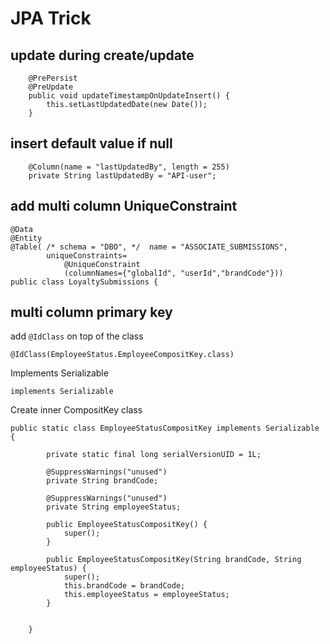 # JPA Trick

## update during create/update
```
	@PrePersist
	@PreUpdate
	public void updateTimestampOnUpdateInsert() {
		this.setLastUpdatedDate(new Date());
	}
```

## insert default value if null
```
	@Column(name = "lastUpdatedBy", length = 255)
	private String lastUpdatedBy = "API-user";
```

## add multi column UniqueConstraint
```
@Data
@Entity
@Table( /* schema = "DBO", */  name = "ASSOCIATE_SUBMISSIONS",
		uniqueConstraints=
			@UniqueConstraint
			(columnNames={"globalId", "userId","brandCode"}))
public class LoyaltySubmissions {
```
## multi column primary key
add `@IdClass` on top of the class
```
@IdClass(EmployeeStatus.EmployeeCompositKey.class)
```
Implements Serializable
```
implements Serializable
```
Create inner CompositKey class
```
public static class EmployeeStatusCompositKey implements Serializable {

    	private static final long serialVersionUID = 1L;
    	
    	@SuppressWarnings("unused")
		private String brandCode;
    	
    	@SuppressWarnings("unused")
		private String employeeStatus;

		public EmployeeStatusCompositKey() {
			super();
		}

		public EmployeeStatusCompositKey(String brandCode, String employeeStatus) {
			super();
			this.brandCode = brandCode;
			this.employeeStatus = employeeStatus;
		}
    	
    	
	}
```

